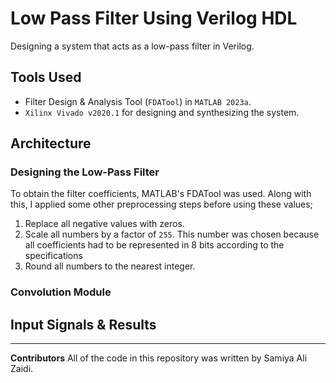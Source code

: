 # Low Pass Filter Using Verilog HDL

Designing a system that acts as a low-pass filter in Verilog.

## Tools Used
- Filter Design & Analysis Tool (``FDATool``) in ``MATLAB 2023a``.
- ``Xilinx Vivado v2020.1`` for designing and synthesizing the system.

## Architecture

### Designing the Low-Pass Filter 
To obtain the filter coefficients, MATLAB's FDATool was used. Along with this, I applied some other preprocessing steps before using these values;
  1. Replace all negative values with zeros.
  2. Scale all numbers by a factor of ``255``. This number was chosen because all coefficients had to be represented in 8 bits according to the specifications
  3. Round all numbers to the nearest integer.

     
### Convolution Module

## Input Signals & Results

---

**Contributors**
All of the code in this repository was written by Samiya Ali Zaidi.
